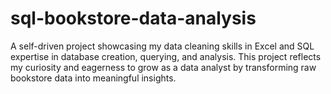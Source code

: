 # sql-bookstore-data-analysis
A self-driven project showcasing my data cleaning skills in Excel and SQL expertise in database creation, querying, and analysis. This project reflects my curiosity and eagerness to grow as a data analyst by transforming raw bookstore data into meaningful insights.
